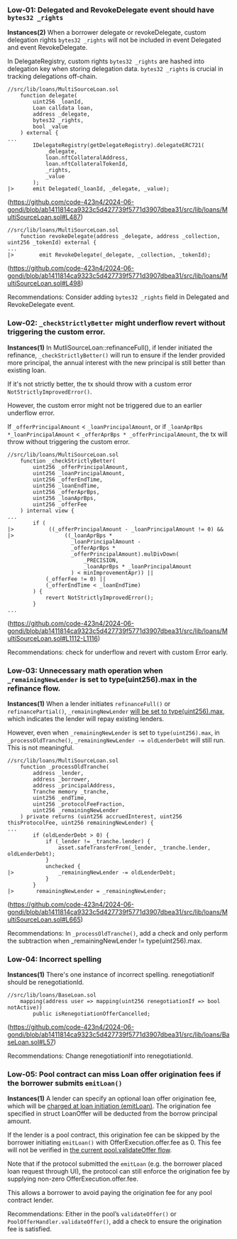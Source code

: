 ### Low-01: Delegated and RevokeDelegate event should have `bytes32 _rights`
**Instances(2)**
When a borrower delegate or revokeDelegate, custom delegation rights `bytes32 _rights` will not be included in event Delegated and event RevokeDelegate.

In DelegateRegistry, custom rights `bytes32 _rights` are hashed into delegation key when storing delegation data. `bytes32 _rights` is crucial in tracking delegations off-chain.

```solidity
//src/lib/loans/MultiSourceLoan.sol
    function delegate(
        uint256 _loanId,
        Loan calldata loan,
        address _delegate,
        bytes32 _rights,
        bool _value
    ) external {
...
        IDelegateRegistry(getDelegateRegistry).delegateERC721(
            _delegate,
            loan.nftCollateralAddress,
            loan.nftCollateralTokenId,
            _rights,
            _value
        );
|>      emit Delegated(_loanId, _delegate, _value);
```
(https://github.com/code-423n4/2024-06-gondi/blob/ab1411814ca9323c5d427739f5771d3907dbea31/src/lib/loans/MultiSourceLoan.sol#L487)
```solidity
//src/lib/loans/MultiSourceLoan.sol
    function revokeDelegate(address _delegate, address _collection, uint256 _tokenId) external {
...
|>        emit RevokeDelegate(_delegate, _collection, _tokenId);
```
(https://github.com/code-423n4/2024-06-gondi/blob/ab1411814ca9323c5d427739f5771d3907dbea31/src/lib/loans/MultiSourceLoan.sol#L498)

Recommendations:
Consider adding `bytes32 _rights` field in Delegated and RevokeDelegate event.

### Low-02: `_checkStrictlyBetter` might underflow revert without triggering the custom error.
**Instances(1)**
In MutliSourceLoan::refinanceFull(), if lender initiated the refinance, `_checkStrictlyBetter()` will run to ensure if the lender provided more principal, the annual interest with the new principal is still better than existing loan.

If it's not strictly better, the tx should throw with a custom error `NotStrictlyImprovedError()`.

However, the custom error might not be triggered due to an earlier underflow error.

If `_offerPrincipalAmount` < `_loanPrincipalAmount`, or if `_loanAprBps *_loanPrincipalAmount` < `_offerAprBps * _offerPrincipalAmount`, the tx will throw without triggering the custom error.
```solidity
//src/lib/loans/MultiSourceLoan.sol
    function _checkStrictlyBetter(
        uint256 _offerPrincipalAmount,
        uint256 _loanPrincipalAmount,
        uint256 _offerEndTime,
        uint256 _loanEndTime,
        uint256 _offerAprBps,
        uint256 _loanAprBps,
        uint256 _offerFee
    ) internal view {
...
        if (
|>           ((_offerPrincipalAmount - _loanPrincipalAmount != 0) &&
|>                ((_loanAprBps *
                    _loanPrincipalAmount -
                    _offerAprBps *
                    _offerPrincipalAmount).mulDivDown(
                        _PRECISION,
                        _loanAprBps * _loanPrincipalAmount
                    ) < minImprovementApr)) ||
            (_offerFee != 0) ||
            (_offerEndTime < _loanEndTime)
        ) {
            revert NotStrictlyImprovedError();
        }
...
```
(https://github.com/code-423n4/2024-06-gondi/blob/ab1411814ca9323c5d427739f5771d3907dbea31/src/lib/loans/MultiSourceLoan.sol#L1112-L1116)

Recommendations: 
check for underflow and revert with custom Error early.

### Low-03: Unnecessary math operation when `_remainingNewLender` is set to type(uint256).max in the refinance flow.
**Instances(1)**
When a lender initiates `refinanceFull()` or `refinancePartial()`, `_remainingNewLender` [will be set to type(uint256).max](https://github.com/code-423n4/2024-06-gondi/blob/ab1411814ca9323c5d427739f5771d3907dbea31/src/lib/loans/MultiSourceLoan.sol#L280), which indicates the lender will repay existing lenders.

However, even when `_remainingNewLender` is set to `type(uint256).max`, in `_processOldTranche()`, `_remainingNewLender -= oldLenderDebt` will still run. This is not meaningful.
```solidity
//src/lib/loans/MultiSourceLoan.sol
    function _processOldTranche(
        address _lender,
        address _borrower,
        address _principalAddress,
        Tranche memory _tranche,
        uint256 _endTime,
        uint256 _protocolFeeFraction,
        uint256 _remainingNewLender
    ) private returns (uint256 accruedInterest, uint256 thisProtocolFee, uint256 remainingNewLender) {
...
        if (oldLenderDebt > 0) {
            if (_lender != _tranche.lender) {
                asset.safeTransferFrom(_lender, _tranche.lender, oldLenderDebt);
            }
            unchecked {
|>              _remainingNewLender -= oldLenderDebt;
            }
        }
|>       remainingNewLender = _remainingNewLender;
```
(https://github.com/code-423n4/2024-06-gondi/blob/ab1411814ca9323c5d427739f5771d3907dbea31/src/lib/loans/MultiSourceLoan.sol#L665)

Recommendations: 
In `_processOldTranche()`, add a check and only perform the subtraction when _remainingNewLender != type(uint256).max.

### Low-04: Incorrect spelling
**Instances(1)**
There's one instance of incorrect spelling. renegotiationIf should be renegotiationId.
```solidity
//src/lib/loans/BaseLoan.sol
    mapping(address user => mapping(uint256 renegotiationIf => bool notActive))
        public isRenegotiationOfferCancelled;
```
(https://github.com/code-423n4/2024-06-gondi/blob/ab1411814ca9323c5d427739f5771d3907dbea31/src/lib/loans/BaseLoan.sol#L57)

Recommendations:
Change renegotiationIf into renegotiationId.

### Low-05: Pool contract can miss Loan offer origination fees if the borrower submits `emitLoan()`
**Instances(1)**
A lender can specify an optional loan offer origination fee, which will be [charged at loan initiation (emitLoan)](https://github.com/code-423n4/2024-06-gondi/blob/ab1411814ca9323c5d427739f5771d3907dbea31/src/lib/loans/MultiSourceLoan.sol#L1012). The origination fee specified in struct LoanOffer will be deducted from the borrow principal amount.

If the lender is a pool contract, this origination fee can be skipped by the borrower initiating `emitLoan()` with OfferExecution.offer.fee as 0. This fee will not be verified in [the current pool.validateOffer flow](https://github.com/code-423n4/2024-06-gondi/blob/ab1411814ca9323c5d427739f5771d3907dbea31/src/lib/pools/Pool.sol#L358-L359).

Note that if the protocol submitted the `emitLoan` (e.g. the borrower placed loan request through UI), the protocol can still enforce the origination fee by supplying non-zero OfferExecution.offer.fee.

This allows a borrower to avoid paying the origination fee for any pool contract lender.

Recommendations: 
Either in the pool’s `validateOffer()` or `PoolOfferHandler.validateOffer()`, add a check to ensure the origination fee is satisfied.








